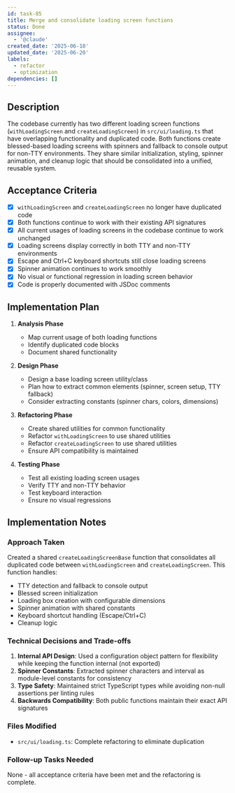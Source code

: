 ```yaml
---
id: task-85
title: Merge and consolidate loading screen functions
status: Done
assignee:
  - '@claude'
created_date: '2025-06-18'
updated_date: '2025-06-20'
labels:
  - refactor
  - optimization
dependencies: []
---
```


## Description

The codebase currently has two different loading screen functions (`withLoadingScreen` and `createLoadingScreen`) in `src/ui/loading.ts` that have overlapping functionality and duplicated code. Both functions create blessed-based loading screens with spinners and fallback to console output for non-TTY environments. They share similar initialization, styling, spinner animation, and cleanup logic that should be consolidated into a unified, reusable system.

## Acceptance Criteria

- [x] `withLoadingScreen` and `createLoadingScreen` no longer have duplicated code
- [x] Both functions continue to work with their existing API signatures
- [x] All current usages of loading screens in the codebase continue to work unchanged
- [x] Loading screens display correctly in both TTY and non-TTY environments
- [x] Escape and Ctrl+C keyboard shortcuts still close loading screens
- [x] Spinner animation continues to work smoothly
- [x] No visual or functional regression in loading screen behavior
- [x] Code is properly documented with JSDoc comments

## Implementation Plan

1. **Analysis Phase**
   - Map current usage of both loading functions
   - Identify duplicated code blocks
   - Document shared functionality

2. **Design Phase**
   - Design a base loading screen utility/class
   - Plan how to extract common elements (spinner, screen setup, TTY fallback)
   - Consider extracting constants (spinner chars, colors, dimensions)

3. **Refactoring Phase**
   - Create shared utilities for common functionality
   - Refactor `withLoadingScreen` to use shared utilities
   - Refactor `createLoadingScreen` to use shared utilities
   - Ensure API compatibility is maintained

4. **Testing Phase**
   - Test all existing loading screen usages
   - Verify TTY and non-TTY behavior
   - Test keyboard interaction
   - Ensure no visual regressions

## Implementation Notes

### Approach Taken

Created a shared `createLoadingScreenBase` function that consolidates all duplicated code between `withLoadingScreen` and `createLoadingScreen`. This function handles:

- TTY detection and fallback to console output
- Blessed screen initialization
- Loading box creation with configurable dimensions
- Spinner animation with shared constants
- Keyboard shortcut handling (Escape/Ctrl+C)
- Cleanup logic

### Technical Decisions and Trade-offs

1. **Internal API Design**: Used a configuration object pattern for flexibility while keeping the function internal (not exported)
2. **Spinner Constants**: Extracted spinner characters and interval as module-level constants for consistency
3. **Type Safety**: Maintained strict TypeScript types while avoiding non-null assertions per linting rules
4. **Backwards Compatibility**: Both public functions maintain their exact API signatures

### Files Modified

- `src/ui/loading.ts`: Complete refactoring to eliminate duplication

### Follow-up Tasks Needed

None - all acceptance criteria have been met and the refactoring is complete.
